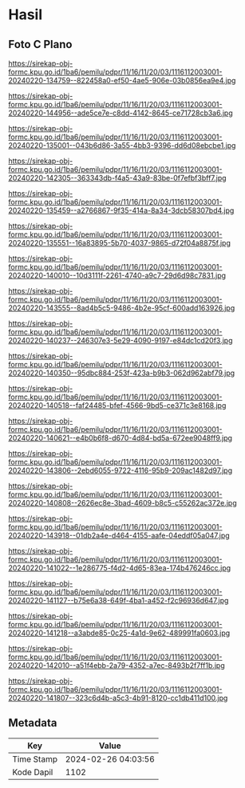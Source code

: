 # Hasil

## Foto C Plano

https://sirekap-obj-formc.kpu.go.id/1ba6/pemilu/pdpr/11/16/11/20/03/1116112003001-20240220-134759--822458a0-ef50-4ae5-906e-03b0856ea9e4.jpg

https://sirekap-obj-formc.kpu.go.id/1ba6/pemilu/pdpr/11/16/11/20/03/1116112003001-20240220-144956--ade5ce7e-c8dd-4142-8645-ce71728cb3a6.jpg

https://sirekap-obj-formc.kpu.go.id/1ba6/pemilu/pdpr/11/16/11/20/03/1116112003001-20240220-135001--043b6d86-3a55-4bb3-9396-dd6d08ebcbe1.jpg

https://sirekap-obj-formc.kpu.go.id/1ba6/pemilu/pdpr/11/16/11/20/03/1116112003001-20240220-142305--363343db-f4a5-43a9-83be-0f7efbf3bff7.jpg

https://sirekap-obj-formc.kpu.go.id/1ba6/pemilu/pdpr/11/16/11/20/03/1116112003001-20240220-135459--a2766867-9f35-414a-8a34-3dcb58307bd4.jpg

https://sirekap-obj-formc.kpu.go.id/1ba6/pemilu/pdpr/11/16/11/20/03/1116112003001-20240220-135551--16a83895-5b70-4037-9865-d72f04a8875f.jpg

https://sirekap-obj-formc.kpu.go.id/1ba6/pemilu/pdpr/11/16/11/20/03/1116112003001-20240220-140010--10d3111f-2261-4740-a9c7-29d6d98c7831.jpg

https://sirekap-obj-formc.kpu.go.id/1ba6/pemilu/pdpr/11/16/11/20/03/1116112003001-20240220-143555--8ad4b5c5-9486-4b2e-95cf-600add163926.jpg

https://sirekap-obj-formc.kpu.go.id/1ba6/pemilu/pdpr/11/16/11/20/03/1116112003001-20240220-140237--246307e3-5e29-4090-9197-e84dc1cd20f3.jpg

https://sirekap-obj-formc.kpu.go.id/1ba6/pemilu/pdpr/11/16/11/20/03/1116112003001-20240220-140350--95dbc884-253f-423a-b9b3-062d962abf79.jpg

https://sirekap-obj-formc.kpu.go.id/1ba6/pemilu/pdpr/11/16/11/20/03/1116112003001-20240220-140518--faf24485-bfef-4566-9bd5-ce371c3e8168.jpg

https://sirekap-obj-formc.kpu.go.id/1ba6/pemilu/pdpr/11/16/11/20/03/1116112003001-20240220-140621--e4b0b6f8-d670-4d84-bd5a-672ee9048ff9.jpg

https://sirekap-obj-formc.kpu.go.id/1ba6/pemilu/pdpr/11/16/11/20/03/1116112003001-20240220-143806--2ebd6055-9722-4116-95b9-209ac1482d97.jpg

https://sirekap-obj-formc.kpu.go.id/1ba6/pemilu/pdpr/11/16/11/20/03/1116112003001-20240220-140808--2626ec8e-3bad-4609-b8c5-c55262ac372e.jpg

https://sirekap-obj-formc.kpu.go.id/1ba6/pemilu/pdpr/11/16/11/20/03/1116112003001-20240220-143918--01db2a4e-d464-4155-aafe-04eddf05a047.jpg

https://sirekap-obj-formc.kpu.go.id/1ba6/pemilu/pdpr/11/16/11/20/03/1116112003001-20240220-141022--1e286775-f4d2-4d65-83ea-174b476246cc.jpg

https://sirekap-obj-formc.kpu.go.id/1ba6/pemilu/pdpr/11/16/11/20/03/1116112003001-20240220-141127--b75e6a38-649f-4ba1-a452-f2c96936d647.jpg

https://sirekap-obj-formc.kpu.go.id/1ba6/pemilu/pdpr/11/16/11/20/03/1116112003001-20240220-141218--a3abde85-0c25-4a1d-9e62-489991fa0603.jpg

https://sirekap-obj-formc.kpu.go.id/1ba6/pemilu/pdpr/11/16/11/20/03/1116112003001-20240220-142010--a51f4ebb-2a79-4352-a7ec-8493b2f7ff1b.jpg

https://sirekap-obj-formc.kpu.go.id/1ba6/pemilu/pdpr/11/16/11/20/03/1116112003001-20240220-141807--323c6d4b-a5c3-4b91-8120-cc1db411d100.jpg


## Metadata

| Key        | Value               |
| ---------- | ------------------- |
| Time Stamp | 2024-02-26 04:03:56 |
| Kode Dapil | 1102                |



